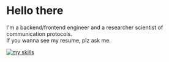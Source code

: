 # Hello there

I'm a backend/frontend engineer and a researcher scientist of communication protocols.  
If you wanna see my resume, plz ask me.

[![my skills](https://skillicons.dev/icons?i=go,ts,js,html,nodejs,react,nextjs,aws)](https://skillicons.dev)

